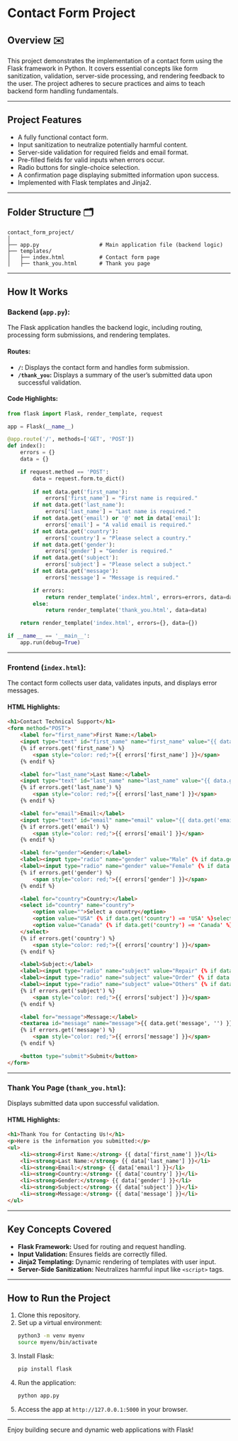 # Contact Form Project

## **Overview** ✉️
This project demonstrates the implementation of a contact form using the Flask framework in Python. It covers essential concepts like form sanitization, validation, server-side processing, and rendering feedback to the user. The project adheres to secure practices and aims to teach backend form handling fundamentals.

---

## **Project Features**
- A fully functional contact form.
- Input sanitization to neutralize potentially harmful content.
- Server-side validation for required fields and email format.
- Pre-filled fields for valid inputs when errors occur.
- Radio buttons for single-choice selection.
- A confirmation page displaying submitted information upon success.
- Implemented with Flask templates and Jinja2.

---

## **Folder Structure** 🗂️
```
contact_form_project/
│
├── app.py                   # Main application file (backend logic)
├── templates/
│   ├── index.html           # Contact form page
│   ├── thank_you.html       # Thank you page
```

---

## **How It Works**

### **Backend (`app.py`):**
The Flask application handles the backend logic, including routing, processing form submissions, and rendering templates.

#### **Routes:**
- **`/`:** Displays the contact form and handles form submission.
- **`/thank_you`:** Displays a summary of the user’s submitted data upon successful validation.

#### **Code Highlights:**
```python
from flask import Flask, render_template, request

app = Flask(__name__)

@app.route('/', methods=['GET', 'POST'])
def index():
    errors = {}
    data = {}

    if request.method == 'POST':
        data = request.form.to_dict()
        
        if not data.get('first_name'):
            errors['first_name'] = "First name is required."
        if not data.get('last_name'):
            errors['last_name'] = "Last name is required."
        if not data.get('email') or '@' not in data['email']:
            errors['email'] = "A valid email is required."
        if not data.get('country'):
            errors['country'] = "Please select a country."
        if not data.get('gender'):
            errors['gender'] = "Gender is required."
        if not data.get('subject'):
            errors['subject'] = "Please select a subject."
        if not data.get('message'):
            errors['message'] = "Message is required."

        if errors:
            return render_template('index.html', errors=errors, data=data)
        else:
            return render_template('thank_you.html', data=data)

    return render_template('index.html', errors={}, data={})

if __name__ == '__main__':
    app.run(debug=True)
```

---

### **Frontend (`index.html`):**
The contact form collects user data, validates inputs, and displays error messages.

#### **HTML Highlights:**
```html
<h1>Contact Technical Support</h1>
<form method="POST">
    <label for="first_name">First Name:</label>
    <input type="text" id="first_name" name="first_name" value="{{ data.get('first_name', '') }}">
    {% if errors.get('first_name') %}
        <span style="color: red;">{{ errors['first_name'] }}</span>
    {% endif %}

    <label for="last_name">Last Name:</label>
    <input type="text" id="last_name" name="last_name" value="{{ data.get('last_name', '') }}">
    {% if errors.get('last_name') %}
        <span style="color: red;">{{ errors['last_name'] }}</span>
    {% endif %}

    <label for="email">Email:</label>
    <input type="text" id="email" name="email" value="{{ data.get('email', '') }}">
    {% if errors.get('email') %}
        <span style="color: red;">{{ errors['email'] }}</span>
    {% endif %}

    <label for="gender">Gender:</label>
    <label><input type="radio" name="gender" value="Male" {% if data.get('gender') == 'Male' %}checked{% endif %}> Male</label>
    <label><input type="radio" name="gender" value="Female" {% if data.get('gender') == 'Female' %}checked{% endif %}> Female</label>
    {% if errors.get('gender') %}
        <span style="color: red;">{{ errors['gender'] }}</span>
    {% endif %}

    <label for="country">Country:</label>
    <select id="country" name="country">
        <option value="">Select a country</option>
        <option value="USA" {% if data.get('country') == 'USA' %}selected{% endif %}>USA</option>
        <option value="Canada" {% if data.get('country') == 'Canada' %}selected{% endif %}>Canada</option>
    </select>
    {% if errors.get('country') %}
        <span style="color: red;">{{ errors['country'] }}</span>
    {% endif %}

    <label>Subject:</label>
    <label><input type="radio" name="subject" value="Repair" {% if data.get('subject') == 'Repair' %}checked{% endif %}> Repair</label>
    <label><input type="radio" name="subject" value="Order" {% if data.get('subject') == 'Order' %}checked{% endif %}> Order</label>
    <label><input type="radio" name="subject" value="Others" {% if data.get('subject') == 'Others' %}checked{% endif %}> Others</label>
    {% if errors.get('subject') %}
        <span style="color: red;">{{ errors['subject'] }}</span>
    {% endif %}

    <label for="message">Message:</label>
    <textarea id="message" name="message">{{ data.get('message', '') }}</textarea>
    {% if errors.get('message') %}
        <span style="color: red;">{{ errors['message'] }}</span>
    {% endif %}

    <button type="submit">Submit</button>
</form>
```

---

### **Thank You Page (`thank_you.html`):**
Displays submitted data upon successful validation.

#### **HTML Highlights:**
```html
<h1>Thank You for Contacting Us!</h1>
<p>Here is the information you submitted:</p>
<ul>
    <li><strong>First Name:</strong> {{ data['first_name'] }}</li>
    <li><strong>Last Name:</strong> {{ data['last_name'] }}</li>
    <li><strong>Email:</strong> {{ data['email'] }}</li>
    <li><strong>Country:</strong> {{ data['country'] }}</li>
    <li><strong>Gender:</strong> {{ data['gender'] }}</li>
    <li><strong>Subject:</strong> {{ data['subject'] }}</li>
    <li><strong>Message:</strong> {{ data['message'] }}</li>
</ul>
```

---

## **Key Concepts Covered**
- **Flask Framework:** Used for routing and request handling.
- **Input Validation:** Ensures fields are correctly filled.
- **Jinja2 Templating:** Dynamic rendering of templates with user input.
- **Server-Side Sanitization:** Neutralizes harmful input like `<script>` tags.

---

## **How to Run the Project**
1. Clone this repository.
2. Set up a virtual environment:
   ```bash
   python3 -m venv myenv
   source myenv/bin/activate
   ```
3. Install Flask:
   ```bash
   pip install flask
   ```
4. Run the application:
   ```bash
   python app.py
   ```
5. Access the app at `http://127.0.0.1:5000` in your browser.

---

Enjoy building secure and dynamic web applications with Flask!

